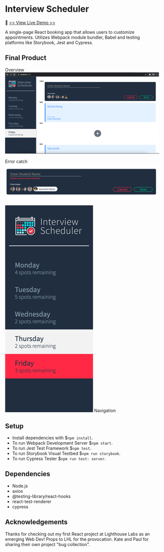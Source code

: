 # Interview Scheduler

📆 [>> View Live Demo >>](a-scheduler-lhl.netlify.app)

A single-page React booking app that allows users to customize appointments. Utilizes Webpack module bundler, Babel and testing platforms like Storybook, Jest and Cypress.

## Final Product

Overview
!["Booking Booked Open"](https://github.com/MrinalN/scheduler/blob/master/docs/BookingOpenBooked.png?raw=true)
 

Error catch
!["Managing prompts"](https://github.com/MrinalN/scheduler/blob/master/docs/BookingState.png?raw=true)


!["Navigation"](https://github.com/MrinalN/scheduler/blob/master/docs/Navigation.png?raw=true)
Navigation

## Setup
- Install dependencies with $`npm install`.
- To run Webpack Development Server $`npm start`.
- To run Jest Test Framework $`npm test`.
- To run Storybook Visual Testbed $`npm run storybook`.
- To run Cypress Tester $`npm run test: server`.

## Dependencies

- Node.js
- axios
- @testing-library/react-hooks
- react-test-renderer
- cypress

## Acknowledgements

Thanks for checking out my first React project at Lighthouse Labs as an emerging Web Dev! Props to LHL for the provocation. Kate and Paul for sharing their own project "bug collection".
